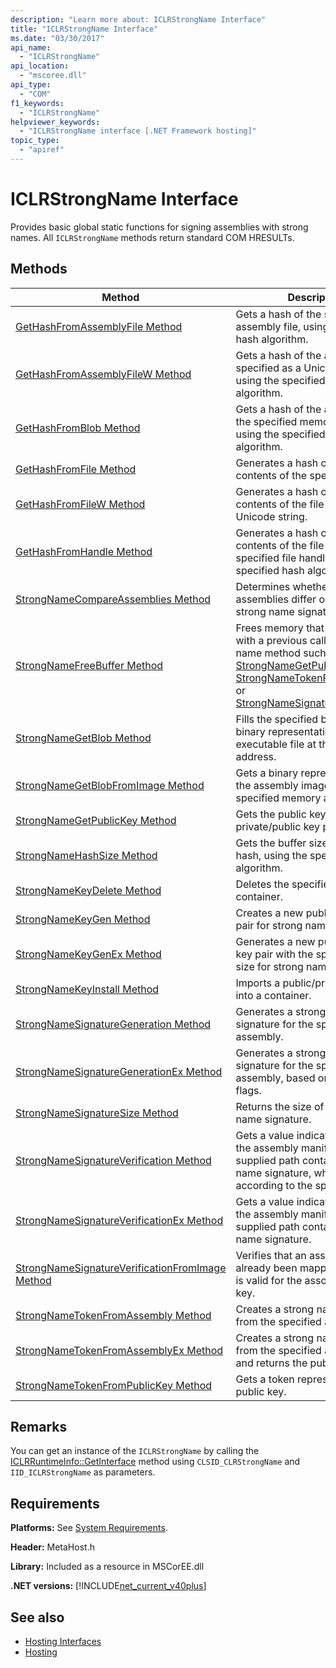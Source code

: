 ```yaml
---
description: "Learn more about: ICLRStrongName Interface"
title: "ICLRStrongName Interface"
ms.date: "03/30/2017"
api_name:
  - "ICLRStrongName"
api_location:
  - "mscoree.dll"
api_type:
  - "COM"
f1_keywords:
  - "ICLRStrongName"
helpviewer_keywords:
  - "ICLRStrongName interface [.NET Framework hosting]"
topic_type:
  - "apiref"
---
```

# ICLRStrongName Interface

Provides basic global static functions for signing assemblies with strong names. All `ICLRStrongName` methods return standard COM HRESULTs.

## Methods

|Method|Description|
|------------|-----------------|
|[GetHashFromAssemblyFile Method](iclrstrongname-gethashfromassemblyfile-method.md)|Gets a hash of the specified assembly file, using the specified hash algorithm.|
|[GetHashFromAssemblyFileW Method](iclrstrongname-gethashfromassemblyfilew-method.md)|Gets a hash of the assembly file specified as a Unicode string, using the specified hash algorithm.|
|[GetHashFromBlob Method](iclrstrongname-gethashfromblob-method.md)|Gets a hash of the assembly at the specified memory address, using the specified hash algorithm.|
|[GetHashFromFile Method](iclrstrongname-gethashfromfile-method.md)|Generates a hash over the contents of the specified file.|
|[GetHashFromFileW Method](iclrstrongname-gethashfromfilew-method.md)|Generates a hash over the contents of the file specified by a Unicode string.|
|[GetHashFromHandle Method](iclrstrongname-gethashfromhandle-method.md)|Generates a hash over the contents of the file with the specified file handle, using the specified hash algorithm.|
|[StrongNameCompareAssemblies Method](iclrstrongname-strongnamecompareassemblies-method.md)|Determines whether two assemblies differ only by their strong name signatures.|
|[StrongNameFreeBuffer Method](iclrstrongname-strongnamefreebuffer-method.md)|Frees memory that was allocated with a previous call to a strong name method such as [StrongNameGetPublicKey](iclrstrongname-strongnamegetpublickey-method.md), [StrongNameTokenFromPublicKey](iclrstrongname-strongnametokenfrompublickey-method.md), or [StrongNameSignatureGeneration](iclrstrongname-strongnamesignaturegeneration-method.md).|
|[StrongNameGetBlob Method](iclrstrongname-strongnamegetblob-method.md)|Fills the specified buffer with the binary representation of the executable file at the specified address.|
|[StrongNameGetBlobFromImage Method](iclrstrongname-strongnamegetblobfromimage-method.md)|Gets a binary representation of the assembly image at the specified memory address.|
|[StrongNameGetPublicKey Method](iclrstrongname-strongnamegetpublickey-method.md)|Gets the public key from a private/public key pair.|
|[StrongNameHashSize Method](iclrstrongname-strongnamehashsize-method.md)|Gets the buffer size required for a hash, using the specified hash algorithm.|
|[StrongNameKeyDelete Method](iclrstrongname-strongnamekeydelete-method.md)|Deletes the specified key container.|
|[StrongNameKeyGen Method](iclrstrongname-strongnamekeygen-method.md)|Creates a new public/private key pair for strong name use.|
|[StrongNameKeyGenEx Method](iclrstrongname-strongnamekeygenex-method.md)|Generates a new public/private key pair with the specified key size for strong name use.|
|[StrongNameKeyInstall Method](iclrstrongname-strongnamekeyinstall-method.md)|Imports a public/private key pair into a container.|
|[StrongNameSignatureGeneration Method](iclrstrongname-strongnamesignaturegeneration-method.md)|Generates a strong name signature for the specified assembly.|
|[StrongNameSignatureGenerationEx Method](iclrstrongname-strongnamesignaturegenerationex-method.md)|Generates a strong name signature for the specified assembly, based on the specified flags.|
|[StrongNameSignatureSize Method](iclrstrongname-strongnamesignaturesize-method.md)|Returns the size of the strong name signature.|
|[StrongNameSignatureVerification Method](iclrstrongname-strongnamesignatureverification-method.md)|Gets a value indicating whether the assembly manifest at the supplied path contains a strong name signature, which is verified according to the specified flags.|
|[StrongNameSignatureVerificationEx Method](iclrstrongname-strongnamesignatureverificationex-method.md)|Gets a value indicating whether the assembly manifest at the supplied path contains a strong name signature.|
|[StrongNameSignatureVerificationFromImage Method](iclrstrongname-strongnamesignatureverificationfromimage-method.md)|Verifies that an assembly that has already been mapped to memory is valid for the associated public key.|
|[StrongNameTokenFromAssembly Method](iclrstrongname-strongnametokenfromassembly-method.md)|Creates a strong name token from the specified assembly file.|
|[StrongNameTokenFromAssemblyEx Method](iclrstrongname-strongnametokenfromassemblyex-method.md)|Creates a strong name token from the specified assembly file, and returns the public key.|
|[StrongNameTokenFromPublicKey Method](iclrstrongname-strongnametokenfrompublickey-method.md)|Gets a token representing a public key.|

## Remarks

 You can get an instance of the `ICLRStrongName` by calling the [ICLRRuntimeInfo::GetInterface](iclrruntimeinfo-getinterface-method.md) method using `CLSID_CLRStrongName` and `IID_ICLRStrongName` as parameters.

## Requirements

 **Platforms:** See [System Requirements](../../../framework/get-started/system-requirements.md).

 **Header:** MetaHost.h

 **Library:** Included as a resource in MSCorEE.dll

 **.NET versions:** [!INCLUDE[net_current_v40plus](../../../../includes/net-current-v40plus-md.md)]

## See also

- [Hosting Interfaces](hosting-interfaces.md)
- [Hosting](index.md)
